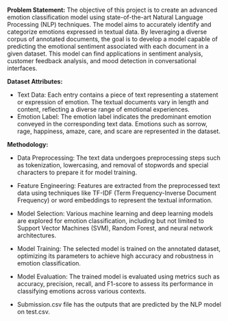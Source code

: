 **Problem Statement:**
The objective of this project is to create an advanced emotion classification model using state-of-the-art Natural Language Processing (NLP) techniques. The model aims to accurately identify and categorize emotions expressed in textual data. By leveraging a diverse corpus of annotated documents, the goal is to develop a model capable of predicting the emotional sentiment associated with each document in a given dataset. This model can find applications in sentiment analysis, customer feedback analysis, and mood detection in conversational interfaces.

**Dataset Attributes:**
* Text Data: Each entry contains a piece of text representing a statement or expression of emotion. The textual documents vary in length and content, reflecting a diverse range of emotional experiences.
* Emotion Label: The emotion label indicates the predominant emotion conveyed in the corresponding text data. Emotions such as sorrow, rage, happiness, amaze, care, and scare are represented in the dataset.

**Methodology:**
* Data Preprocessing: The text data undergoes preprocessing steps such as tokenization, lowercasing, and removal of stopwords and special characters to prepare it for model training.
* Feature Engineering: Features are extracted from the preprocessed text data using techniques like TF-IDF (Term Frequency-Inverse Document Frequency) or word embeddings to represent the textual information.
* Model Selection: Various machine learning and deep learning models are explored for emotion classification, including but not limited to Support Vector Machines (SVM), Random Forest, and neural network architectures.
* Model Training: The selected model is trained on the annotated dataset, optimizing its parameters to achieve high accuracy and robustness in emotion classification.
* Model Evaluation: The trained model is evaluated using metrics such as accuracy, precision, recall, and F1-score to assess its performance in classifying emotions across various contexts.


* Submission.csv file has the outputs that are predicted by the NLP model on test.csv.
